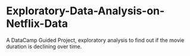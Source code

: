 # Exploratory-Data-Analysis-on-Netflix-Data
A DataCamp Guided Project, exploratory analysis to find out if the movie duration is declining over time.
